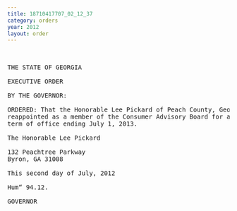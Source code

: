 ```yaml
---
title: 18710417707_02_12_37
category: orders
year: 2012
layout: order
---
```


<pre> 

THE STATE OF GEORGIA

EXECUTIVE ORDER

BY THE GOVERNOR:

ORDERED: That the Honorable Lee Pickard of Peach County, Georgia, is
reappointed as a member of the Consumer Advisory Board for a
term of office ending July 1, 2013.

The Honorable Lee Pickard

132 Peachtree Parkway
Byron, GA 31008

This second day of July, 2012

Hum“ 94.12.

GOVERNOR

</pre>
